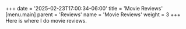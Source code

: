 +++
date = '2025-02-23T17:00:34-06:00'
title = 'Movie Reviews'
[menu.main]
parent = 'Reviews'
name = 'Movie Reviews'
weight = 3
+++
Here is where I do movie reviews.
